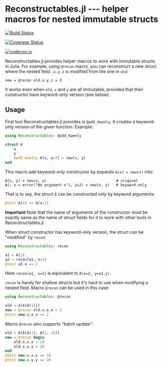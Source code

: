# Reconstructables.jl --- helper macros for nested immutable structs

[![Build Status](https://travis-ci.org/tkf/Reconstructables.jl.svg?branch=master)](https://travis-ci.org/tkf/Reconstructables.jl)

[![Coverage Status](https://coveralls.io/repos/tkf/Reconstructables.jl/badge.svg?branch=master&service=github)](https://coveralls.io/github/tkf/Reconstructables.jl?branch=master)

[![codecov.io](http://codecov.io/github/tkf/Reconstructables.jl/coverage.svg?branch=master)](http://codecov.io/github/tkf/Reconstructables.jl?branch=master)


Reconstructables.jl provides helper macros to work with immutable
structs in Julia.  For example, using `@recon` macro, you can
reconstruct a new struct where the nested field `.x.y.z` is modified
from the one in `old`:

    new = @recon old.x.y.z = 3

It works even when `old`, `x` and `y` are all immutable, provided that
their constructor have keyword-only version (see below).


## Usage

First tool Reconstructables.jl provides is `@add_kwonly`.  It creates
a keyword-only version of the given function.  Example:

```julia
using Reconstructables: @add_kwonly

struct A
    x
    y
    @add_kwonly A(x, y=2) = new(x, y)
end
```

This macro add keyword-only constructor by expands `A(x) = new(x)` into:

    A(x, y) = new(x, y)                                # original
    A(; x = error("No argument x"), y=2) = new(x, y)   # keyword-only

That is to say, the struct `A` can be constructed only by keyword
arguments:

```julia
@test A(1) == A(x=1)
```

**Important** Note that the name of arguments of the constructor must
be exactly same as the name of struct fields for it to work with other
tools in Reconstructables.jl.

When struct constructor has keyword-only version, the struct can be
"modified" by `recon`:

```julia
using Reconstructables: recon

a1 = A(1)
a2 = recon(a1, x=2)
@test a2.x == 2
```

Here `recon(a1, x=2)` is equivalent to `A(x=2, y=a1.y)`.

`recon` is handy for shallow structs but it's hard to use when
modifying a nested field.  Macro `@recon` can be used in this case:

```julia
using Reconstructables: @recon

old = A(A(A(1)))
new = @recon old.x.x.x = 2
@test new.x.x.x == 2
```

Macro `@recon` also supports "batch update":

```julia
old = A(A(A(1), A(2, 3)))
new = @recon begin
    old.x.x.x = 10
    old.x.y.y = 20
end
@test new.x.x.x == 10
@test new.x.y.y == 20
```
